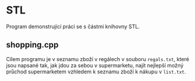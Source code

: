 # STL

Program demonstrující práci se s částmi knihovny STL.

## shopping.cpp

Cílem programu je v seznamu zboží v regálech v souboru `regals.txt`, které jsou napsané tak, jak jdou za sebou v supermarketu, najít nejlepší možný
průchod supermarketem vzhledem k seznamu zboží k nákupu v `list.txt`.